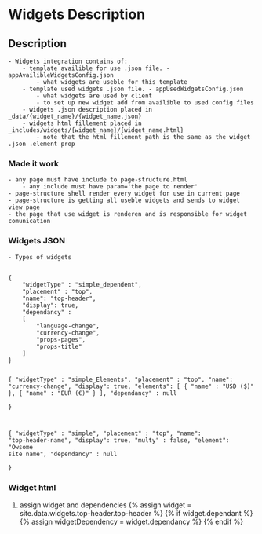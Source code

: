 # Widgets Description

## Description

    - Widgets integration contains of:
        - template availible for use .json file. - appAvailibleWidgetsConfig.json
            - what widgets are useble for this template
        - template used widgets .json file. - appUsedWidgetsConfig.json
            - what widgets are used by client
            - to set up new widget add from availible to used config files
        - widgets .json description placed in _data/{widget_name}/{widget_name.json}
        - widgets html fillement placed in _includes/widgets/{widget_name}/{widget_name.html}
            - note that the html fillement path is the same as the widget .json .element prop

### Made it work

    - any page must have include to page-structure.html 
        - any include must have param='the page to render'
    - page-structure shell render every widget for use in current page
    - page-structure is getting all useble widgets and sends to widget view page
    - the page that use widget is renderen and is responsible for widget comunication    

### Widgets JSON

    - Types of widgets
<code>
{
    "widgetType" : "simple_dependent",
    "placement" : "top",
    "name": "top-header",
    "display": true,   
    "dependancy" : 
    [
        "language-change", 
        "currency-change", 
        "props-pages", 
        "props-title"
    ]      
}

{
    "widgetType" : "simple_Elements",
    "placement" : "top",
    "name": "currency-change",
    "display": true,
    "elements": [
        {
            "name" : "USD ($)"
        },
        {
            "name" : "EUR (€)"
        }
    ],
    "dependancy" : null    
}

   

{
    "widgetType" : "simple",
    "placement" : "top",
    "name": "top-header-name",
    "display": true,
    "multy" : false,
    "element": "Owsome site name",
    "dependancy" : null    
}
</code>

### Widget html

1. assign widget and dependencies
{% assign widget = site.data.widgets.top-header.top-header %}
{% if widget.dependant %}
    {% assign widgetDependency = widget.dependancy %}
{% endif %}